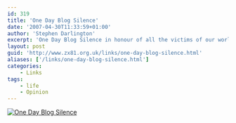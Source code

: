 ```yaml
---
id: 319
title: 'One Day Blog Silence'
date: '2007-04-30T11:33:59+01:00'
author: 'Stephen Darlington'
excerpt: 'One Day Blog Silence in honour of all the victims of our world.'
layout: post
guid: 'http://www.zx81.org.uk/links/one-day-blog-silence.html'
aliases: ['/links/one-day-blog-silence.html']
categories:
    - Links
tags:
    - life
    - Opinion
---
```


[![One Day Blog Silence](https://i0.wp.com/www.onedayblogsilence.com/onedaysilence.jpg "One Day Blog Silence")](http://www.onedayblogsilence.com "One Day Blog Silence")